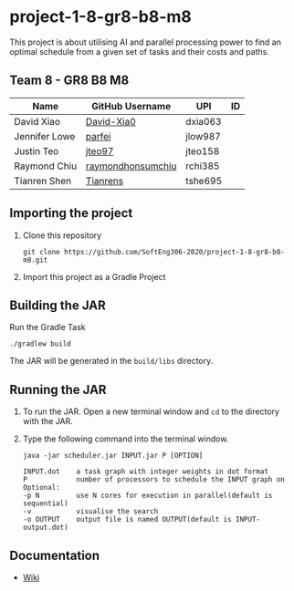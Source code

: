 # project-1-8-gr8-b8-m8

This project is about utilising AI and parallel processing power to find an optimal schedule from a given set of tasks and their costs and paths.

## Team 8 - GR8 B8 M8
|Name           |GitHub Username                                            |UPI    |ID     |
|---------------|-----------------------------------------------------------|-------|-------|
|David Xiao     |[David-Xia0](https://github.com/David-Xia0)                |dxia063|       |
|Jennifer Lowe  |[parfei](https://github.com/parfei)                        |jlow987|       |
|Justin Teo     |[jteo97](https://github.com/jteo97)                        |jteo158|       |
|Raymond Chiu   |[raymondhonsumchiu](https://github.com/raymondhonsumchiu)  |rchi385|       |
|Tianren Shen   |[Tianrens](https://github.com/Tianrens)                    |tshe695|       |


## Importing the project
1. Clone this repository
    ```
    git clone https://github.com/SoftEng306-2020/project-1-8-gr8-b8-m8.git
    ```
2. Import this project as a Gradle Project

## Building the JAR
Run the Gradle Task
```
./gradlew build
```
The JAR will be generated in the `build/libs` directory.

## Running the JAR
1. To run the JAR. Open a new terminal window and `cd` to the directory with the JAR.
2. Type the following command into the terminal window.
    ```
    java -jar scheduler.jar INPUT.jar P [OPTION]
    ```
    
    ```
    INPUT.dot    a task graph with integer weights in dot format
    P            number of processors to schedule the INPUT graph on
    Optional:
    -p N         use N cores for execution in parallel(default is sequential)
    -v           visualise the search
    -o OUTPUT    output file is named OUTPUT(default is INPUT-output.dot)
    ```

## Documentation
 * [Wiki](https://github.com/SoftEng306-2020/project-1-8-gr8-b8-m8/tree/master/wiki) 


